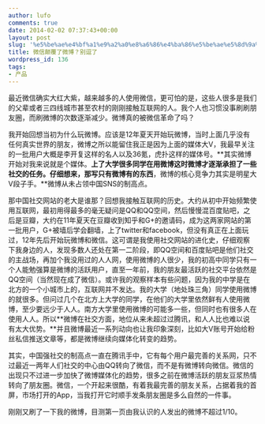 ```yaml
---
author: lufo
comments: true
date: 2014-02-02 07:37:43+00:00
layout: post
slug: '%e5%be%ae%e4%bf%a1%e9%a2%a0%e8%a6%86%e4%ba%86%e5%be%ae%e5%8d%9a%ef%bc%9f%e5%88%ab%e9%80%97%e4%ba%86'
title: 微信颠覆了微博？别逗了
wordpress_id: 136
tags:
- 产品
---
```


最近微信确实大红大紫，越来越多的人使用微信，更可怕的是，这些人很多是我们的父辈或者三四线城市甚至农村的刚刚接触互联网的人。我个人也习惯没事刷刷朋友圈，而刷微博的次数逐渐减少。微博真的被微信革命了吗？

我开始回想当初为什么玩微博。应该是12年夏天开始玩微博，当时上面几乎没有任何真实世界的朋友，微博之所以能留住我正是因为上面的媒体大V，我最早关注的一批用户大概是李开复这样的名人以及36氪，虎扑这样的媒体号。**其实微博开始对我来说就是个媒体。**上了大学很多同学在用微博这时微博才逐渐承担了一些社交的任务。仔细想来，那写只有微博有的东西**，微博的核心竞争力其实是明星大V段子手。**微博从未占领中国SNS的制高点。

那中国社交网站的老大是谁那？回想我接触互联网的历史。大约从初中开始频繁使用互联网，最初用得最多的毫无疑问是QQ和QQ空间，然后慢慢混百度贴吧，之后是豆瓣，大约在11年夏天在豆瓣收到知乎和G+的邀请码，成为这两家网站的第一批用户，G+被墙后学会翻墙，上了twitter和facebook，但没有真正在上面玩过，12年先后开始玩微博和微信。这可谓是我使用社交网站的进化史，仔细观察下我身边的人，发现多数人还处在第一二阶段，即QQ空间和百度贴吧是他们社交的主战场，再加个我没用过的人人网，使用微博的人很少，我的初高中同学只有一个人能勉强算是微博的活跃用户，直至一年前，我的朋友最活跃的社交平台依然是QQ空间（当然现在成了微信）。或许我的观察样本有些问题，因为我的中学是在北方的一个小城市上的，互联网并不发达。我的大学（地处珠三角）同学使用微博的就很多。但问过几个在北方上大学的同学，在他们的大学里依然鲜有人使用微博，至少要远少于人人。南方大学里使用微博的可能多一些，但同时也有很多人在使用人人。所以**微博在社交方面，地位从来未超过过腾讯，和人人比也难以说有太大优势。**并且微博最近一系列动向也让我印象深刻，比如大V账号开始给粉丝私信推送文章等，都是微博继续向媒体化转变的趋势。

其实，中国强社交的制高点一直在腾讯手中，它有每个用户最完善的关系网，只不过最近一两年人们社交的中心由QQ转向了微信，而不是有微博转向微信。微信的出现只不过进一步加快了微博媒体化的趋势，很多之前在微博活跃的朋友豆浆热情转向了朋友圈。微信，一个开起来很酷，有着我最完善的朋友关系，占据着我的首屏，市场打开的App，当我打开它时顺手发条朋友圈是多么自然的一件事。

刚刚又刷了一下我的微博，目测第一页由我认识的人发出的微博不超过1/10。
